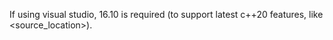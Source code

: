 If using visual studio, 16.10 is required (to support latest c++20 features, like <source_location>).